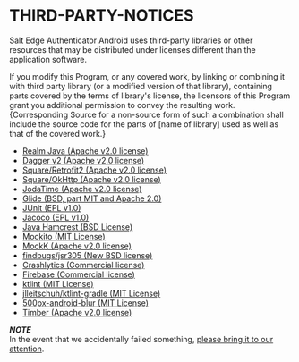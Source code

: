 # THIRD-PARTY-NOTICES

Salt Edge Authenticator Android uses third-party libraries or other resources that may be distributed under licenses different than the application software.  

If you modify this Program, or any covered work, by linking or combining it with third party library (or a modified version of that library), containing parts covered by the terms of library's license, the licensors of this Program grant you additional permission to convey the resulting work. {Corresponding Source for a non-source form of such a combination shall include the source code for the parts of [name of library] used as well as that of the covered work.}  
  
* [Realm Java (Apache v2.0 license)](https://raw.githubusercontent.com/realm/realm-java/master/LICENSE)
* [Dagger v2 (Apache v2.0 license)](https://raw.githubusercontent.com/google/dagger/master/LICENSE.txt)
* [Square/Retrofit2 (Apache v2.0 license)](https://raw.githubusercontent.com/square/retrofit/master/LICENSE.txt)
* [Square/OkHttp (Apache v2.0 license)](https://raw.githubusercontent.com/square/okhttp/master/LICENSE.txt)
* [JodaTime (Apache v2.0 license)](https://raw.githubusercontent.com/JodaOrg/joda-time/master/LICENSE.txt)
* [Glide (BSD, part MIT and Apache 2.0)](https://raw.githubusercontent.com/bumptech/glide/master/LICENSE)
* [JUnit (EPL v1.0)](https://junit.org/junit4/license.html)
* [Jacoco (EPL v1.0)](https://www.jacoco.org/jacoco/trunk/doc/license.html)
* [Java Hamcrest (BSD License)](https://raw.githubusercontent.com/hamcrest/JavaHamcrest/master/LICENSE.txt)
* [Mockito (MIT License)](https://raw.githubusercontent.com/mockito/mockito/release/2.x/LICENSE)
* [MockK (Apache v2.0 license)](https://raw.githubusercontent.com/sinatra/sinatra/master/LICENSE)
* [findbugs/jsr305 (New BSD license)](https://raw.githubusercontent.com/findbugsproject/findbugs/master/findbugs/licenses/LICENSE-jsr305.txt)
* [Crashlytics (Commercial license)](http://try.crashlytics.com/)
* [Firebase (Commercial license)](https://firebase.google.com/terms)
* [ktlint (MIT License)](https://raw.githubusercontent.com/pinterest/ktlint/master/LICENSE)
* [jlleitschuh/ktlint-gradle (MIT License)](https://raw.githubusercontent.com/JLLeitschuh/ktlint-gradle/master/LICENSE.txt)
* [500px-android-blur (MIT License)](https://raw.githubusercontent.com/500px/500px-android-blur/master/LICENSE.txt)
* [Timber (Apache v2.0 license)](https://raw.githubusercontent.com/JakeWharton/timber/trunk/LICENSE.txt)
    
***NOTE***  
In the event that we accidentally failed something, [please bring it to our attention](https://www.saltedge.com/pages/contact_support).
